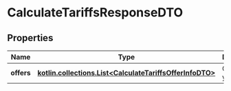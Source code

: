 
# CalculateTariffsResponseDTO

## Properties
| Name | Type | Description | Notes |
| ------------ | ------------- | ------------- | ------------- |
| **offers** | [**kotlin.collections.List&lt;CalculateTariffsOfferInfoDTO&gt;**](CalculateTariffsOfferInfoDTO.md) | Стоимость услуг. |  |



